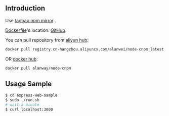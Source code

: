## Introduction

Use [taobao npm mirror](https://npm.taobao.org).

[Dockerfile](https://github.com/Allen-Wei/Dockerfiles/blob/master/node-cnpm/latest/Dockerfile)'s location: [GitHub](https://github.com/Allen-Wei/Dockerfiles/tree/master/node-cnpm/latest).

You can pull repository from [aliyun hub](https://dev.aliyun.com/detail.html?spm=5176.1972343.2.18.56fa5aaawUGTZ2&repoId=229096):

```bash
docker pull registry.cn-hangzhou.aliyuncs.com/alanwei/node-cnpm:latest
```

OR [docker hub](https://hub.docker.com/r/alanway/node-cnpm/):

```bash
docker pull alanway/node-cnpm
```

## Usage Sample

```bash
$ cd express-web-sample
$ sudo ./run.sh
# wait a minute
$ curl localhost:3000
```
